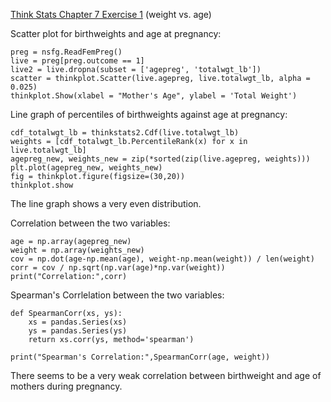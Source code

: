 [Think Stats Chapter 7 Exercise 1](http://greenteapress.com/thinkstats2/html/thinkstats2008.html#toc70) (weight vs. age)

Scatter plot for birthweights and age at pregnancy:
```
preg = nsfg.ReadFemPreg()
live = preg[preg.outcome == 1]
live2 = live.dropna(subset = ['agepreg', 'totalwgt_lb'])
scatter = thinkplot.Scatter(live.agepreg, live.totalwgt_lb, alpha = 0.025)
thinkplot.Show(xlabel = "Mother's Age", ylabel = 'Total Weight')
```

Line graph of percentiles of birthweights against age at pregnancy:
```
cdf_totalwgt_lb = thinkstats2.Cdf(live.totalwgt_lb)
weights = [cdf_totalwgt_lb.PercentileRank(x) for x in live.totalwgt_lb]
agepreg_new, weights_new = zip(*sorted(zip(live.agepreg, weights)))
plt.plot(agepreg_new, weights_new)
fig = thinkplot.figure(figsize=(30,20))
thinkplot.show
```
The line graph shows a very even distribution.

Correlation between the two variables:
```
age = np.array(agepreg_new)
weight = np.array(weights_new)
cov = np.dot(age-np.mean(age), weight-np.mean(weight)) / len(weight)
corr = cov / np.sqrt(np.var(age)*np.var(weight))
print("Correlation:",corr)
```

Spearman's Corrlelation between the two variables:
```
def SpearmanCorr(xs, ys):
    xs = pandas.Series(xs)
    ys = pandas.Series(ys)
    return xs.corr(ys, method='spearman')

print("Spearman's Correlation:",SpearmanCorr(age, weight))
```

There seems to be a very weak correlation between birthweight and age of mothers during pregnancy.
